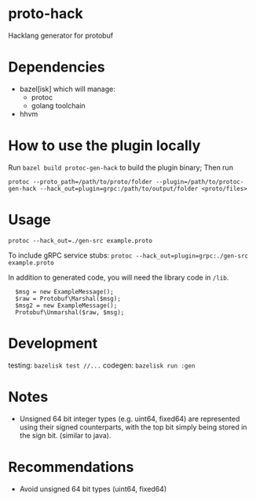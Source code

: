 # proto-hack
Hacklang generator for protobuf

# Dependencies
- bazel[isk] which will manage:
  - protoc
  - golang toolchain
- hhvm

# How to use the plugin locally
Run `bazel build protoc-gen-hack` to build the plugin binary; Then run

```
protoc --proto_path=/path/to/proto/folder --plugin=/path/to/protoc-gen-hack --hack_out=plugin=grpc:/path/to/output/folder <proto/files>
```

# Usage
`protoc --hack_out=./gen-src example.proto`

To include gRPC service stubs:
`protoc --hack_out=plugin=grpc:./gen-src example.proto`

In addition to generated code, you will need the library code in `/lib`.

```
  $msg = new ExampleMessage();
  $raw = Protobuf\Marshal($msg);
  $msg2 = new ExampleMessage(); 
  Protobuf\Unmarshal($raw, $msg);
```

# Development
testing: `bazelisk test //...`
codegen: `bazelisk run :gen`

# Notes
- Unsigned 64 bit integer types (e.g. uint64, fixed64) are represented using
their signed counterparts, with the top bit simply being stored in the sign bit.
(similar to java).

# Recommendations
- Avoid unsigned 64 bit types (uint64, fixed64)
